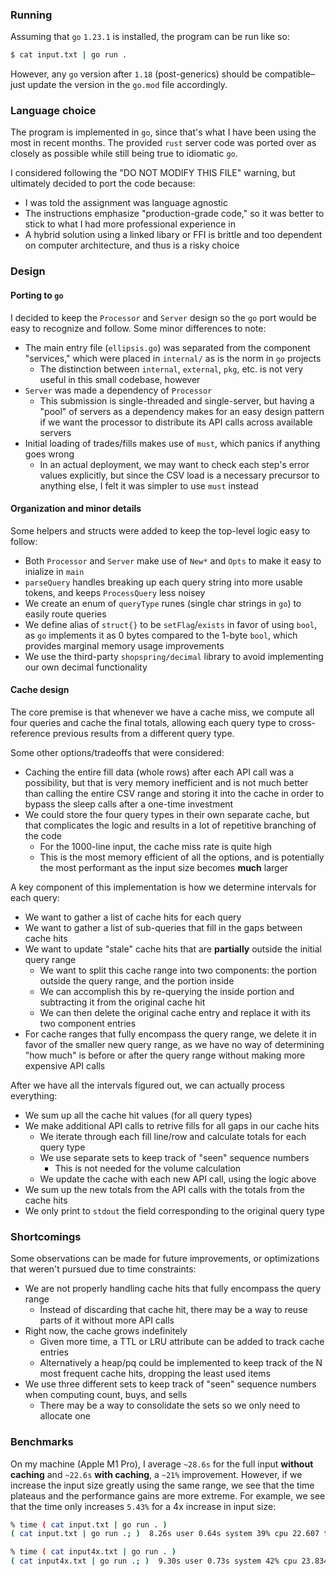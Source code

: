 ### Running
Assuming that `go` `1.23.1` is installed, the program can be run like so:
```sh
$ cat input.txt | go run .
```
However, any `go` version after `1.18` (post-generics) should be compatible–just update the version in the `go.mod` file accordingly. 


### Language choice
The program is implemented in `go`, since that's what I have been using the most in recent months. The provided `rust` server code was ported over as closely as possible while still being true to idiomatic `go`.

I considered following the "DO NOT MODIFY THIS FILE" warning, but ultimately decided to port the code because:

- I was told the assignment was language agnostic
- The instructions emphasize "production-grade code," so it was better to stick to what I had more professional experience in
- A hybrid solution using a linked libary or FFI is brittle and too dependent on computer architecture, and thus is a risky choice

### Design
#### Porting to `go`
I decided to keep the `Processor` and `Server` design so the `go` port would be easy to recognize and follow. Some minor differences to note:

- The main entry file (`ellipsis.go`) was separated from the component "services," which were placed in `internal/` as is the norm in `go` projects
    - The distinction between `internal`, `external`, `pkg`, etc. is not very useful in this small codebase, however
- `Server` was made a dependency of `Processor`
    - This submission is single-threaded and single-server, but having a "pool" of servers as a dependency makes for an easy design pattern if we want the processor to distribute its API calls across available servers
- Initial loading of trades/fills makes use of `must`, which panics if anything goes wrong
    - In an actual deployment, we may want to check each step's error values explicitly, but since the CSV load is a necessary precursor to anything else, I felt it was simpler to use `must` instead 

#### Organization and minor details
Some helpers and structs were added to keep the top-level logic easy to follow:
- Both `Processor` and `Server` make use of `New*` and `Opts` to make it easy to inialize in `main`
- `parseQuery` handles breaking up each query string into more usable tokens, and keeps `ProcessQuery` less noisey
- We create an enum of `queryType` runes (single char strings in `go`) to easily route queries
- We define alias of `struct{}` to be `setFlag`/`exists` in favor of using `bool`, as `go` implements it as 0 bytes compared to the 1-byte `bool`, which provides marginal memory usage improvements
- We use the third-party `shopspring/decimal` library to avoid implementing our own decimal functionality

#### Cache design
The core premise is that whenever we have a cache miss, we compute all four queries and cache the final totals, allowing each query type to cross-reference previous results from a different query type.

Some other options/tradeoffs that were considered:
- Caching the entire fill data (whole rows) after each API call was a possibility, but that is very memory inefficient and is not much better than calling the entire CSV range and storing it into the cache in order to bypass the sleep calls after a one-time investment
- We could store the four query types in their own separate cache, but that complicates the logic and results in a lot of repetitive branching of the code
    - For the 1000-line input, the cache miss rate is quite high
    - This is the most memory efficient of all the options, and is potentially the most performant as the input size becomes **much** larger

A key component of this implementation is how we determine intervals for each query:
- We want to gather a list of cache hits for each query
- We want to gather a list of sub-queries that fill in the gaps between cache hits
- We want to update "stale" cache hits that are **partially** outside the initial query range
    - We want to split this cache range into two components: the portion outside the query range, and the portion inside
    - We can accomplish this by re-querying the inside portion and subtracting it from the original cache hit
    - We can then delete the original cache entry and replace it with its two component entries
- For cache ranges that fully encompass the query range, we delete it in favor of the smaller new query range, as we have no way of determining "how much" is before or after the query range without making more expensive API calls

After we have all the intervals figured out, we can actually process everything:
- We sum up all the cache hit values (for all query types)
- We make additional API calls to retrive fills for all gaps in our cache hits
    - We iterate through each fill line/row and calculate totals for each query type 
    - We use separate sets to keep track of "seen" sequence numbers
        - This is not needed for the volume calculation
    - We update the cache with each new API call, using the logic above
- We sum up the new totals from the API calls with the totals from the cache hits
- We only print to `stdout` the field corresponding to the original query type

### Shortcomings
Some observations can be made for future improvements, or optimizations that weren't pursued due to time constraints:
- We are not properly handling cache hits that fully encompass the query range
    - Instead of discarding that cache hit, there may be a way to reuse parts of it without more API calls
- Right now, the cache grows indefinitely
    - Given more time, a TTL or LRU attribute can be added to track cache entries
    - Alternatively a heap/pq could be implemented to keep track of the N most frequent cache hits, dropping the least used items
- We use three different sets to keep track of "seen" sequence numbers when computing count, buys, and sells
    - There may be a way to consolidate the sets so we only need to allocate one

### Benchmarks
On my machine (Apple M1 Pro), I average `~28.6s` for the full input **without caching** and `~22.6s` **with caching**, a `~21%` improvement. However, if we increase the input size greatly using the same range, we see that the time plateaus and the performance gains are more extreme. For example, we see that the time only increases `5.43%` for a 4x increase in input size:

```sh
% time ( cat input.txt | go run . )
( cat input.txt | go run .; )  8.26s user 0.64s system 39% cpu 22.607 total

% time ( cat input4x.txt | go run . )
( cat input4x.txt | go run .; )  9.30s user 0.73s system 42% cpu 23.834 total
```